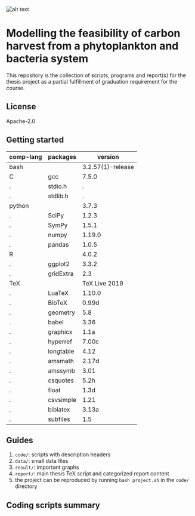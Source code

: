 ![alt text](http://www.imperial.ac.uk/ImageCropToolT4/imageTool/uploaded-images/Blue-on-white--tojpeg_1495792235526_x1.jpg)

# Modelling the feasibility of carbon harvest from a phytoplankton and bacteria system

This repository is the collection of scripts, programs and report(s) for the thesis project as a partial fulfillment of graduation requirement for the course.

## License

Apache-2.0

##  Getting started

comp-lang | packages | version
--- | --- | ---
bash | | 3.2.57(1)-release
C | gcc | 7.5.0
. | stdio.h | .
. | stdlib.h | .
python | | 3.7.3
. | SciPy | 1.2.3
. | SymPy | 1.5.1
. | numpy | 1.19.0
. | pandas | 1.0.5
R | | 4.0.2
. | ggplot2 | 3.3.2
. | gridExtra | 2.3
TeX | | TeX Live 2019
. | LuaTeX | 1.10.0
. | BibTeX | 0.99d
. | geometry | 5.8
. | babel | 3.36
. | graphicx | 1.1a
. | hyperref | 7.00c
. | longtable | 4.12
. | amsmath | 2.17d
. | amssymb | 3.01
. | csquotes | 5.2h
. | float | 1.3d
. | csvsimple | 1.21
. | biblatex | 3.13a
. | subfiles | 1.5

## Guides

1. `code/`: scripts with description headers
0. `data/`: small data files
0. `result/`: important graphs
0. `report/`: main thesis TeX script and categorized report content
0. the project can be reproduced by running `bash project.sh` in the `code/` directory

## Coding scripts summary
